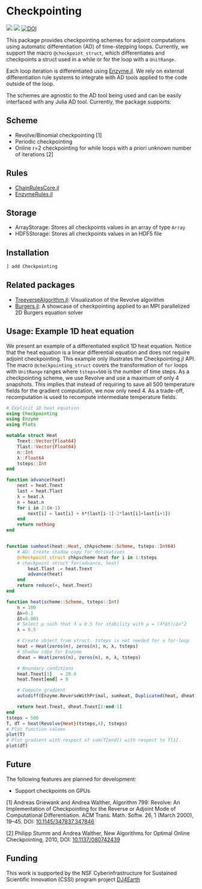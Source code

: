 # Checkpointing
[![][build-stable-img]][build-url] [![][docs-stable-img]][docs-stable-url] [![DOI](https://zenodo.org/badge/417181074.svg)](https://zenodo.org/badge/latestdoi/417181074)

This package provides checkpointing schemes for adjoint computations using automatic differentiation (AD) of time-stepping loops. Currently, we support the macro `@checkpoint_struct`, which differentiates and checkpoints a struct used in a while or for the loop with a `UnitRange`.

Each loop iteration is differentiated using [Enzyme.jl](https://github.com/EnzymeAD/Enzyme.jl). We rely on external differentiation rule systems to integrate with AD tools applied to the code outside of the loop.

The schemes are agnostic to the AD tool being used and can be easily interfaced with any Julia AD tool. Currently, the package supports:

## Scheme
* Revolve/Binomial checkpointing [1]
* Periodic checkpointing
* Online r=2 checkpointing for while loops with a priori unknown number of iterations [2]

## Rules
* [ChainRulesCore.jl](https://juliadiff.org/ChainRulesCore.jl/stable/)
* [EnzymeRules.jl](https://enzyme.mit.edu/julia/stable/generated/custom_rule/)

## Storage
* ArrayStorage: Stores all checkpoints values in an array of type `Array`
* HDF5Storage: Stores all checkpoints values in an HDF5 file

## Installation

```julia
] add Checkpointing
```

## Related packages
* [TreeverseAlgorithm.jl](https://github.com/GiggleLiu/TreeverseAlgorithm.jl): Visualization of the Revolve algorithm
* [Burgers.jl](https://github.com/DJ4Earth/Burgers.jl): A showcase of checkpointing applied to an MPI parallelized 2D Burgers equation solver

## Usage: Example 1D heat equation

We present an example of a differentiated explicit 1D heat equation. Notice that the heat equation is a linear differential equation and does not require adjoint checkpointing. This example only illustrates the Checkpointing.jl API. The macro `@checkpointing_struct` covers the transformation of `for` loops with `UnitRange` ranges where `tsteps=500` is the number of time steps. As a checkpointing scheme, we use Revolve and use a maximum of only 4 snapshots. This implies that instead of requiring to save all 500 temperature fields for the gradient computation, we now only need 4. As a trade-off, recomputation is used to recompute intermediate temperature fields.

```julia
# Explicit 1D heat equation
using Checkpointing
using Enzyme
using Plots

mutable struct Heat
    Tnext::Vector{Float64}
    Tlast::Vector{Float64}
    n::Int
    λ::Float64
    tsteps::Int
end

function advance(heat)
    next = heat.Tnext
    last = heat.Tlast
    λ = heat.λ
    n = heat.n
    for i in 2:(n-1)
        next[i] = last[i] + λ*(last[i-1]-2*last[i]+last[i+1])
    end
    return nothing
end


function sumheat(heat::Heat, chkpscheme::Scheme, tsteps::Int64)
    # AD: Create shadow copy for derivatives
    @checkpoint_struct chkpscheme heat for i in 1:tsteps
    # checkpoint_struct_for(advance, heat)
        heat.Tlast .= heat.Tnext
        advance(heat)
    end
    return reduce(+, heat.Tnext)
end

function heat(scheme::Scheme, tsteps::Int)
    n = 100
    Δx=0.1
    Δt=0.001
    # Select μ such that λ ≤ 0.5 for stability with μ = (λ*Δt)/Δx^2
    λ = 0.5

    # Create object from struct. tsteps is not needed for a for-loop
    heat = Heat(zeros(n), zeros(n), n, λ, tsteps)
    # Shadow copy for Enzyme
    dheat = Heat(zeros(n), zeros(n), n, λ, tsteps)

    # Boundary conditions
    heat.Tnext[1]   = 20.0
    heat.Tnext[end] = 0

    # Compute gradient
    autodiff(Enzyme.ReverseWithPrimal, sumheat, Duplicated(heat, dheat), scheme, tsteps)

    return heat.Tnext, dheat.Tnext[2:end-1]
end
tsteps = 500
T, dT = heat(Revolve{Heat}(tsteps,4), tsteps)
# Plot function values
plot(T)
# Plot gradient with respect of sum(T[end]) with respect to T[1].
plot(dT)
```
## Future

The following features are planned for development:

* Support checkpoints on GPUs

[1] Andreas Griewank and Andrea Walther, Algorithm 799: Revolve: An Implementation of Checkpointing for the Reverse or Adjoint Mode of Computational Differentiation. ACM Trans. Math. Softw. 26, 1 (March 2000), 19–45. DOI: [10.1145/347837.347846](https://doi.org/10.1145/347837.347846)

[2] Philipp Stumm and Andrea Walther, New Algorithms for Optimal Online Checkpointing, 2010, DOI: [10.1137/080742439](https://doi.org/10.1137/080742439)

## Funding

This work is supported by the NSF Cyberinfrastructure for Sustained Scientific Innovation (CSSI) program project [DJ4Earth](https://dj4earth.github.io/)

[docs-stable-img]: https://img.shields.io/badge/docs-stable-blue.svg
[docs-stable-url]: https://Argonne-National-Laboratory.github.io/Checkpointing.jl/
[build-url]: https://github.com/Argonne-National-Laboratory/Checkpointing.jl/actions?query=workflow/actions?query=workflow
[build-stable-img]: https://github.com/Argonne-National-Laboratory/Checkpointing.jl/workflows/Run%20tests/badge.svg?branch=main
